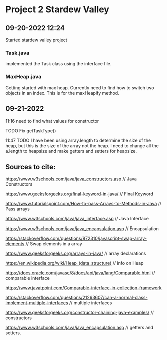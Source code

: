 # Project 2 Stardew Valley
## 09-20-2022 12:24
Started stardew valley project
### Task.java
implemented the Task class using the interface file.

### MaxHeap.java
Getting started with max heap.
Currently need to find how to switch two objects in an index. 
This is for the maxHeapify method.

## 09-21-2022
11:16
need to find what values for constructor

TODO Fix getTaskType()

11:47
TODO I have been using array.length to determine the size
of the heap, but this is the size of the array not the heap.
I need to change all the a.length to heapsize
and make getters and setters for heapsize.

## Sources to cite:
https://www.w3schools.com/java/java_constructors.asp // Java Constructors

https://www.geeksforgeeks.org/final-keyword-in-java/ // Final Keyword

https://www.tutorialspoint.com/How-to-pass-Arrays-to-Methods-in-Java // Pass arrays

https://www.w3schools.com/java/java_interface.asp // Java Interface

https://www.w3schools.com/java/java_encapsulation.asp // Encapsulation

https://stackoverflow.com/questions/872310/javascript-swap-array-elements // Swap elements in a array

https://www.geeksforgeeks.org/arrays-in-java/ // array declarations

https://en.wikipedia.org/wiki/Heap_(data_structure) // info on Heap

https://docs.oracle.com/javase/8/docs/api/java/lang/Comparable.html // comparable interface

https://www.javatpoint.com/Comparable-interface-in-collection-framework

https://stackoverflow.com/questions/21263607/can-a-normal-class-implement-multiple-interfaces // multiple interfaces

https://www.geeksforgeeks.org/constructor-chaining-java-examples/ // constructors

https://www.w3schools.com/java/java_encapsulation.asp // getters and setters.